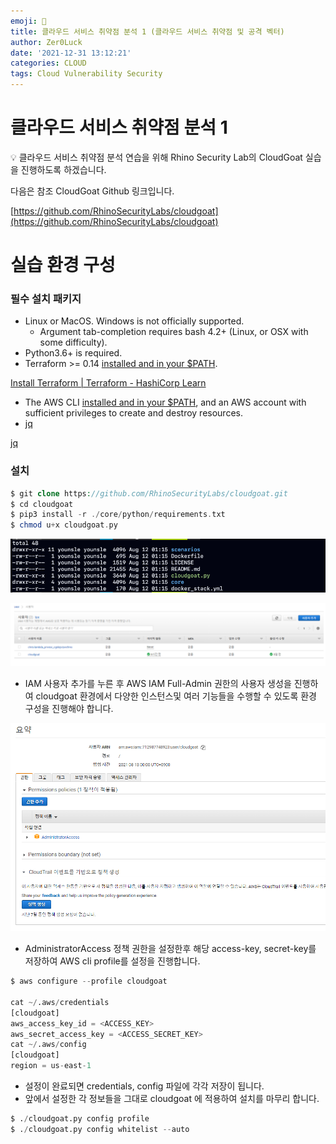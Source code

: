 ```yaml
---
emoji: 🤭
title: 클라우드 서비스 취약점 분석 1 (클라우드 서비스 취약점 및 공격 벡터)
author: Zer0Luck
date: '2021-12-31 13:12:21'
categories: CLOUD
tags: Cloud Vulnerability Security
---
```

# 클라우드 서비스 취약점 분석 1

<aside>
💡  클라우드 서비스 취약점 분석 연습을 위해 Rhino Security Lab의 CloudGoat 실습을 진행하도록 하겠습니다.

다음은 참조 CloudGoat Github 링크입니다. 

[https://github.com/RhinoSecurityLabs/cloudgoat](https://github.com/RhinoSecurityLabs/cloudgoat)

</aside>

# 실습 환경 구성

### 필수 설치 패키지

- Linux or MacOS. Windows is not officially supported.
    - Argument tab-completion requires bash 4.2+ (Linux, or OSX with some difficulty).
- Python3.6+ is required.
- Terraform >= 0.14 [installed and in your $PATH](https://learn.hashicorp.com/terraform/getting-started/install.html).

[Install Terraform | Terraform - HashiCorp Learn](https://learn.hashicorp.com/tutorials/terraform/install-cli)

- The AWS CLI [installed and in your $PATH](https://docs.aws.amazon.com/cli/latest/userguide/cli-chap-install.html), and an AWS account with sufficient privileges to create and destroy resources.
- [jq](https://stedolan.github.io/jq/)

[jq](https://stedolan.github.io/jq/)

### 설치

```php
$ git clone https://github.com/RhinoSecurityLabs/cloudgoat.git
$ cd cloudgoat
$ pip3 install -r ./core/python/requirements.txt
$ chmod u+x cloudgoat.py
```

![./0.png](./0.png)

![1](./1.png)

- IAM 사용자 추가를 누른 후 AWS IAM Full-Admin 권한의 사용자 생성을 진행하여 cloudgoat 환경에서 다양한 인스턴스및 여러 기능들을 수행할 수 있도록 환경 구성을 진행해야 합니다.

![0](./2.png)

- AdministratorAccess 정책 권한을 설정한후 해당 access-key, secret-key를 저장하여 AWS cli profile를 설정을 진행합니다.

```python
$ aws configure --profile cloudgoat

cat ~/.aws/credentials
[cloudgoat]
aws_access_key_id = <ACCESS_KEY>
aws_secret_access_key = <ACCESS_SECRET_KEY>
cat ~/.aws/config
[cloudgoat]
region = us-east-1

```

- 설정이 완료되면 credentials, config 파일에 각각 저장이 됩니다.
- 앞에서 설정한 각 정보들을 그대로 cloudgoat 에 적용하여 설치를 마무리 합니다.

```python
$ ./cloudgoat.py config profile
$ ./cloudgoat.py config whitelist --auto
```

```toc
```